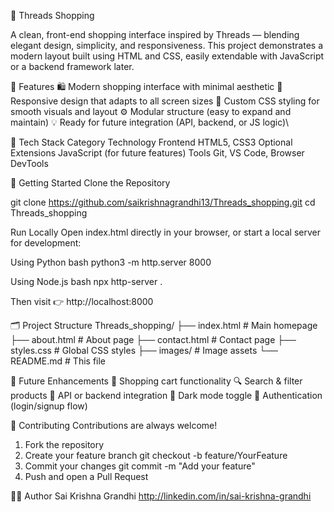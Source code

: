 🧵 Threads Shopping

A clean, front-end shopping interface inspired by Threads — blending elegant design, simplicity, and responsiveness.
This project demonstrates a modern layout built using HTML and CSS, easily extendable with JavaScript or a backend framework later.

🌟 Features
🛍️ Modern shopping interface with minimal aesthetic
📱 Responsive design that adapts to all screen sizes
🎨 Custom CSS styling for smooth visuals and layout
⚙️ Modular structure (easy to expand and maintain)
💡 Ready for future integration (API, backend, or JS logic)\

🧰 Tech Stack
Category	        Technology
Frontend	        HTML5, CSS3
Optional Extensions	JavaScript (for future features)
Tools	                Git, VS Code, Browser DevTools

🚀 Getting Started
Clone the Repository

git clone https://github.com/saikrishnagrandhi13/Threads_shopping.git
cd Threads_shopping

Run Locally
Open index.html directly in your browser,
or start a local server for development:

Using Python
bash
python3 -m http.server 8000

Using Node.js
bash
npx http-server .

Then visit 👉 http://localhost:8000

🗂️ Project Structure
Threads_shopping/
├── index.html          # Main homepage
├── about.html          # About page
├── contact.html        # Contact page
├── styles.css          # Global CSS styles
├── images/             # Image assets
└── README.md           # This file

🧩 Future Enhancements
🛒 Shopping cart functionality
🔍 Search & filter products
🧠 API or backend integration
🌈 Dark mode toggle
🧾 Authentication (login/signup flow)

🤝 Contributing
Contributions are always welcome!
1. Fork the repository
2. Create your feature branch
    git checkout -b feature/YourFeature
3. Commit your changes
    git commit -m "Add your feature"
4. Push and open a Pull Request

👨‍💻 Author
Sai Krishna Grandhi
http://linkedin.com/in/sai-krishna-grandhi
